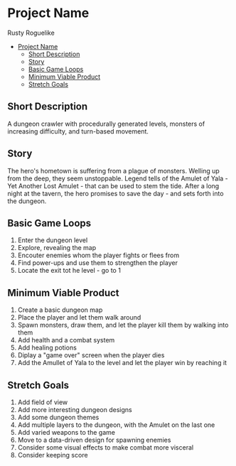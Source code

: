 # Project Name

Rusty Roguelike

- [Project Name](#project-name)
  - [Short Description](#short-description)
  - [Story](#story)
  - [Basic Game Loops](#basic-game-loops)
  - [Minimum Viable Product](#minimum-viable-product)
  - [Stretch Goals](#stretch-goals)

## Short Description

A dungeon crawler with procedurally generated levels, monsters of increasing difficulty, and turn-based movement.

## Story

The hero's hometown is suffering from a plague of monsters. Welling up from the deep, they seem unstoppable. Legend tells of the Amulet of Yala - Yet Another Lost Amulet - that can be used to stem the tide. After a long night at the tavern, the hero promises to save the day - and sets forth into the dungeon.

## Basic Game Loops

1. Enter the dungeon level
2. Explore, revealing the map
3. Encouter enemies whom the player fights or flees from
4. Find power-ups and use them to strengthen the player
5. Locate the exit tot he level - go to 1

## Minimum Viable Product

1. Create a basic dungeon map
2. Place the player and let them walk around
3. Spawn monsters, draw them, and let the player kill them by walking into them
4. Add health and a combat system
5. Add healing potions
6. Diplay a "game over" screen when the player dies
7. Add the Amullet of Yala to the level and let the player win by reaching it

## Stretch Goals

1. Add field of view
2. Add more interesting dungeon designs
3. Add some dungeon themes
4. Add multiple layers to the dungeon, with the Amulet on the last one
5. Add varied weapons to the game
6. Move to a data-driven design for spawning enemies
7. Consider some visual effects to make combat more visceral
8. Consider keeping score
